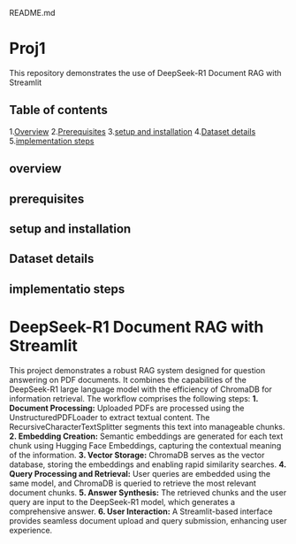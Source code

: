README.md

# Proj1
This repository demonstrates the use of DeepSeek-R1 Document RAG with Streamlit

## Table of contents
1.[Overview](#overview)
2.[Prerequisites](#prerequisite)
3.[setup and installation](#setup_and_installation)
4.[Dataset details](#dataset_details)
5.[implementation steps](#implementation_steps)

## overview

## prerequisites

## setup and installation

## Dataset details

## implementatio steps










# DeepSeek-R1 Document RAG with Streamlit

This project demonstrates a robust RAG system designed for question answering on PDF documents.  It combines the capabilities of the DeepSeek-R1 large language model with the efficiency of ChromaDB for information retrieval.  The workflow comprises the following steps:
**1. Document Processing:** Uploaded PDFs are processed using the UnstructuredPDFLoader to extract textual content. The RecursiveCharacterTextSplitter segments this text into manageable chunks.
**2. Embedding Creation:** Semantic embeddings are generated for each text chunk using Hugging Face Embeddings, capturing the contextual meaning of the information.
**3. Vector Storage:** ChromaDB serves as the vector database, storing the embeddings and enabling rapid similarity searches.
**4. Query Processing and Retrieval:** User queries are embedded using the same model, and ChromaDB is queried to retrieve the most relevant document chunks.
**5. Answer Synthesis:** The retrieved chunks and the user query are input to the DeepSeek-R1 model, which generates a comprehensive answer.
**6. User Interaction:** A Streamlit-based interface provides seamless document upload and query submission, enhancing user experience.
